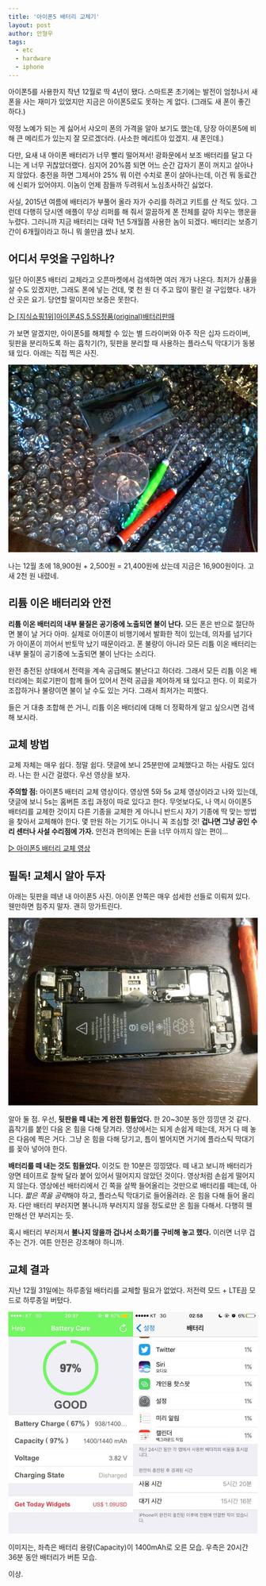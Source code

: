 ```yaml
---
title: '아이폰5 배터리 교체기'
layout: post
author: 안형우
tags:
  - etc
  - hardware
  - iphone
---
```


아이폰5를 사용한지 작년 12월로 딱 4년이 됐다. 스마트폰 초기에는 발전이 엄청나서 새 폰을 사는 재미가 있었지만 지금은 아이폰5로도 못하는 게 없다. (그래도 새 폰이 좋긴 하다.)

약정 노예가 되는 게 싫어서 샤오미 폰의 가격을 알아 보기도 했는데, 당장 아이폰5에 비해 큰 메리트가 있는지 잘 모르겠더라. (사소한 메리트야 있겠지. 새 폰인데.)

다만, 요새 내 아이폰 배터리가 너무 빨리 떨어져서! 광화문에서 보조 배터리를 달고 다니는 게 너무 귀찮았더랬다. 심지어 20%쯤 되면 어느 순간 갑자기 폰이 꺼지고 살아나지 않았다. 충전을 하면 그제서야 25% 뭐 이런 수치로 폰이 살아나는데, 이건 뭐 동료간에 신뢰가 있어야지. 이놈이 언제 잠들까 두려워서 노심초사하긴 싫었다.

사실, 2015년 여름에 배터리가 부풀어 올라 자가 수리를 하려고 키트를 산 적도 있다. 그런데 다행히 당시엔 애플이 무상 리퍼를 해 줘서 깔끔하게 폰 전체를 갈아 치우는 행운을 누렸다. 그러니까 지금 배터리는 대략 1년 5개월쯤 사용한 놈이 되겠다. 배터리는 보증기간이 6개월이라고 하니 뭐 쓸만큼 썼나 보지.


## 어디서 무엇을 구입하나?

일단 아이폰5 배터리 교체라고 오픈마켓에서 검색하면 여러 개가 나온다. 최저가 상품을 살 수도 있겠지만, 그래도 폰에 넣는 건데, 몇 천 원 더 주고 많이 팔린 걸 구입했다. 내가 산 곳은 요기. 당연할 말이지만 보증은 못한다.

[▷ [지식쇼핑1위]아이폰4S,5.5S정품(original)배터리판매][1]

[1]: http://11st.kr/QR/P/1366347418

가 보면 알겠지만, 아이폰5를 해체할 수 있는 별 드라이버와 아주 작은 십자 드라이버, 뒷판을 분리하도록 하는 흡착기(?), 뒷판을 분리할 때 사용하는 플라스틱 막대기가 동봉돼 있다. 아래는 직접 찍은 사진. 

![](/uploads/2017-01/iphone-battery-change-kit.jpg)

나는 12월 초에 18,900원 + 2,500원 = 21,400원에 샀는데 지금은 16,900원이다. 고새 2천 원 내렸네.


## 리튬 이온 배터리와 안전

**리튬 이온 배터리의 내부 물질은 공기중에 노출되면 불이 난다.** 모든 폰은 반으로 절단하면 불이 날 거다 아마. 실제로 아이폰이 비행기에서 발화한 적이 있는데, 의자를 넘기다가 아이폰이 끼어서 반토막 났기 때문이라고. 폰 불량이 아니라 모든 리튬 이온 배터리는 내부 물질이 공기중에 노출되면 불이 난다는 소리다.

완전 충전된 상태에서 전력을 계속 공급해도 불난다고 하더라. 그래서 모든 리튬 이온 배터리에는 회로기판이 함께 들어 있어서 전력 공급을 제어하게 돼 있다고 한다. 이 회로가 조잡하거나 불량이면 불이 날 수도 있는 거다. 그래서 최저가는 피했다.

들은 거 대충 조합해 쓴 거니, 리튬 이온 배터리에 대해 더 정확하게 알고 싶으시면 검색해 보시라.


## 교체 방법

교체 자체는 매우 쉽다. 정말 쉽다. 댓글에 보니 25분만에 교체했다고 하는 사람도 있더라. 나는 한 시간 걸렸다. 우선 영상을 보자. 

**주의할 점:** 아이폰5 배터리 교체 영상이다. 영상엔 5와 5s 교체 영상이라고 나와 있는데, 댓글에 보니 5s는 홈버튼 조립 과정이 따로 있다고 한다. 무엇보다도, 나 역시 아이폰5 배터리를 교체한 것이지 다른 기종을 교체한 게 아니니 반드시 자기 기종에 딱 맞는 방법을 찾아서 교체해야 한다. 몇 만원 하는 기기도 아니니 꼭 조심할 것! **겁나면 그냥 공인 수리 센터나 사설 수리점에 가자.** 안전과 편의에는 돈을 너무 아끼지 않는 편이...

[▷ 아이폰5 배터리 교체 영상][battery-change]

[battery-change]: https://www.youtube.com/watch?v=_SWtkYC2x_s


## 필독! 교체시 알아 두자

아래는 뒷판을 떼낸 내 아이폰5 사진. 아이폰 안쪽은 매우 섬세한 선들로 이뤄져 있다. 웬만하면 힘주지 말자. 괜히 망가트린다.

![](/uploads/2017-01/iphone-open.jpg)

알아 둘 점. 우선, **뒷판을 떼 내는 게 완전 힘들었다.** 한 20~30분 동안 낑낑댄 것 같다. 흡착기를 붙인 다음 온 힘을 다해 당겨라. 영상에서는 되게 손쉽게 떼는데, 저거 다 떼 놓은 다음에 찍은 거다. 그냥 온 힘을 다해 당기고, 틈이 벌어지면 거기에 플라스틱 막대기를 꽂아 넣어야 한다.

**배터리를 떼 내는 것도 힘들었다.** 이것도 한 10분은 낑낑댔다. 떼 내고 보니까 배터리가 양면 테이프로 찰싹 달라 붙어 있어서 떨어지지 않았던 것이다. 영상처럼 손쉽게 떨어지지 않는다. 영상에선 배터리에서 긴 쪽을 살짝 들어올리는 것만으로 배터리를 떼는데, 아니다. *짧은 쪽을 공략*해야 하고, 플라스틱 막대기로 들어올려라. 온 힘을 다해 들어 올리자. 다만 배터리 부러지면 불나니까 부러지지 않을 정도로만 온 힘을 다해서. 다행히 웬만해선 안 부러지는 듯.

혹시 배터리 부러져서 **불나지 않을까 겁나서 소화기를 구비해 놓고 했다.** 이러면 너무 겁주는 건가. 여튼 안전은 강조해야 하니까.


## 교체 결과

지난 12월 31일에는 하루종일 배터리를 교체할 필요가 없었다. 저전력 모드 + LTE끔 모드로 하루종일 버텼다.

![](/uploads/2017-01/iphone-battery-change-result.jpg)

이미지는, 좌측은 배터리 용량(Capacity)이 1400mAh로 오른 모습. 우측은 20시간 36분 동안 배터리가 버튼 모습.

이상.








